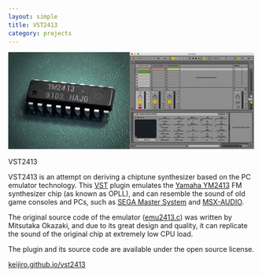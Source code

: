 ```yaml
---
layout: simple
title: VST2413
category: projects
---
```


<img src="/images/2013-02-11-vst2413.jpg" width="500" />

VST2413

VST2413 is an attempt on deriving a chiptune synthesizer based on the PC emulator technology. This [VST][VST] plugin emulates the [Yamaha YM2413][YM2413] FM synthesizer chip (as known as OPLL), and can resemble the sound of old game consoles and PCs, such as [SEGA Master System][SMS] and [MSX-AUDIO][MSX].

The original source code of the emulator ([emu2413.c][Emu]) was written by Mitsutaka Okazaki, and due to its great design and quality, it can replicate the sound of the original chip at extremely low CPU load.

The plugin and its source code are available under the open source license.

[keijiro.github.io/vst2413](http://keijiro.github.io/vst2413/)

[VST]: http://en.wikipedia.org/wiki/Virtual_Studio_Technology
[YM2413]: http://en.wikipedia.org/wiki/Yamaha_YM2413
[SMS]: http://en.wikipedia.org/wiki/Master_System
[MSX]: http://en.wikipedia.org/wiki/Yamaha_Y8950
[Emu]:https://github.com/keijiro/vst2413/tree/master/source/emu2413

